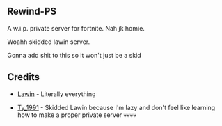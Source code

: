 ## Rewind-PS
A w.i.p. private server for fortnite. Nah jk homie.

Woahh skidded lawin server.

Gonna add shit to this so it won't just be a skid

## Credits

- [Lawin](https://github.com/Lawin0129) - Literally everything 

- [Ty_1991](https://twitter.com/Ty_1991) - Skidded Lawin because I'm lazy and don't feel like learning how to make a proper private server 💀💀💀💀
